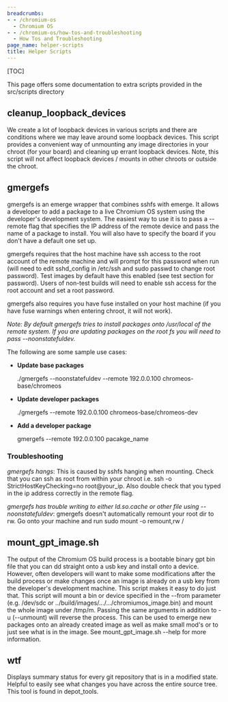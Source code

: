 ```yaml
---
breadcrumbs:
- - /chromium-os
  - Chromium OS
- - /chromium-os/how-tos-and-troubleshooting
  - How Tos and Troubleshooting
page_name: helper-scripts
title: Helper Scripts
---
```


[TOC]

This page offers some documentation to extra scripts provided in the src/scripts
directory

## cleanup_loopback_devices

We create a lot of loopback devices in various scripts and there are conditions
where we may leave around some loopback devices. This script provides a
convenient way of unmounting any image directories in your chroot (for your
board) and cleaning up errant loopback devices. Note, this script will not
affect loopback devices / mounts in other chroots or outside the chroot.

## gmergefs

gmergefs is an emerge wrapper that combines sshfs with emerge. It allows a
developer to add a package to a live Chromium OS system using the developer's
development system. The easiest way to use it is to pass a --remote flag that
specifies the IP address of the remote device and pass the name of a package to
install. You will also have to specify the board if you don't have a default one
set up.

gmergefs requires that the host machine have ssh access to the root account of
the remote machine and will prompt for this password when run (will need to edit
sshd_config in /etc/ssh and sudo passwd to change root password). Test images by
default have this enabled (see test section for password). Users of non-test
builds will need to enable ssh access for the root account and set a root
password.

gmergefs also requires you have fuse installed on your host machine (if you have
fuse warnings when entering chroot, it will not work).

*Note: By default gmergefs tries to install packages onto /usr/local of the
remote system. If you are updating packages on the root fs you will need to pass
--noonstatefuldev.*

The following are some sample use cases:

*   **Update base packages**

    ./gmergefs --noonstatefuldev --remote 192.0.0.100 chromeos-base/chromeos

*   **Update developer packages**

    ./gmergefs --remote 192.0.0.100 chromeos-base/chromeos-dev

*   **Add a developer package**

    gmergefs --remote 192.0.0.100 pacakge_name

### Troubleshooting

*gmergefs hangs*: This is caused by sshfs hanging when mounting. Check that you
can ssh as root from within your chroot i.e. ssh -o StrictHostKeyChecking=no
root@your_ip. Also double check that you typed in the ip address correctly in
the remote flag.

*gmergefs has trouble writing to either ld.so.cache or other file using
--noonstatefuldev*: gmergefs doesn't automatically remount your root dir to rw.
Go onto your machine and run sudo mount -o remount,rw /

## mount_gpt_image.sh

The output of the Chromium OS build process is a bootable binary gpt bin file
that you can dd straight onto a usb key and install onto a device. However,
often developers will want to make some modifications after the build process or
make changes once an image is already on a usb key from the developer's
development machine. This script makes it easy to do just that. This script will
mount a bin or device specified in the --from parameter (e.g. /dev/sdc or
../build/images/.../.../chromiumos_image.bin) and mount the whole image under
/tmp/m. Passing the same arguments in addition to -u (--unmount) will reverse
the process. This can be used to emerge new packages onto an already created
image as well as make small mod's or to just see what is in the image. See
mount_gpt_image.sh --help for more information.

## wtf

Displays summary status for every git repository that is in a modified state.
Helpful to easily see what changes you have across the entire source tree. This
tool is found in depot_tools.
